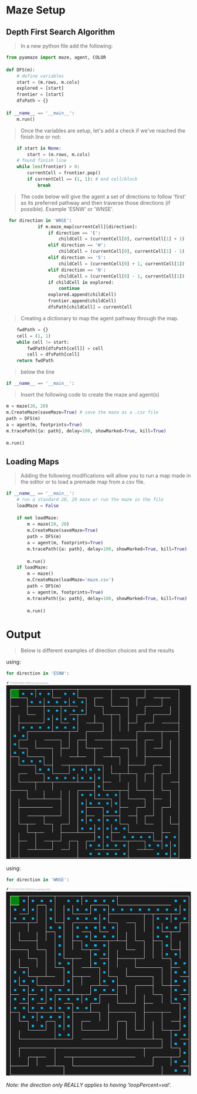 # __Maze Setup__

## Depth First Search Algorithm

> In a new python file add the following:
```py
from pyamaze import maze, agent, COLOR

def DFS(m):
    # define variables
    start = (m.rows, m.cols)
    explored = [start]
    frontier = [start]
    dfsPath = {}

if __name__ == '__main__':
	m.run()
```

> Once the variables are setup, let's add a check if we've reached 
> the finish line or not:

```py
    if start is None:
        start = (m.rows, m.cols)
    # found finish line
    while len(frontier) > 0:
        currentCell = frontier.pop()
        if currentCell == (1, 1): # end cell/block
            break
```

> The code below will give the agent a set of directions to follow 'first' 
> as its preferred pathway and then traverse those directions (if possible). Example 
> 'ESNW' or 'WNSE'. 

```py
 for direction in 'WNSE':
            if m.maze_map[currentCell][direction]:
                if direction == 'E':
                    childCell = (currentCell[0], currentCell[1] + 1)
                elif direction == 'W':
                    childCell = (currentCell[0], currentCell[1] - 1)
                elif direction == 'S':
                    childCell = (currentCell[0] + 1, currentCell[1])
                elif direction == 'N':
                    childCell = (currentCell[0] - 1, currentCell[1])
                if childCell in explored:
                    continue
                explored.append(childCell)
                frontier.append(childCell)
                dfsPath[childCell] = currentCell
```

> Creating a dictionary to map the agent pathway through the map.
```py
    fwdPath = {}
    cell = (1, 1)
    while cell != start:
        fwdPath[dfsPath[cell]] = cell
        cell = dfsPath[cell]
    return fwdPath
```

> below the line 
```py
if __name__ == '__main__':
```

> Insert the following code to create the maze and agent(s)
```py
m = maze(20, 20)
m.CreateMaze(saveMaze=True) # save the maze as a .csv file
path = DFS(m)
a = agent(m, footprints=True)
m.tracePath({a: path}, delay=100, showMarked=True, kill=True)

m.run()
```

## Loading Maps

> Adding the following modifications will allow you to run a map made in the editor or to load a premade map from a csv file.

```py
if __name__ == '__main__':
    # run a standard 20, 20 maze or run the maze in the file
    loadMaze = False

    if not loadMaze:
        m = maze(20, 20)
        m.CreateMaze(saveMaze=True)
        path = DFS(m)
        a = agent(m, footprints=True)
        m.tracePath({a: path}, delay=100, showMarked=True, kill=True)

        m.run()
    if loadMaze:
        m = maze()
        m.CreateMaze(loadMaze='maze.csv')
        path = DFS(m)
        a = agent(m, footprints=True)
        m.tracePath({a: path}, delay=100, showMarked=True, kill=True)

        m.run()
```

# __Output__

> Below is different examples of direction choices and the results

using:
```py
for direction in 'ESNW':
```

![MazeTest](Assets\ESNW.png)

using:
```py
for direction in 'WNSE':
```

![MazeTest](Assets\WNSE.png)

*Note: the direction only REALLY applies to having 'loopPercent=val'.*